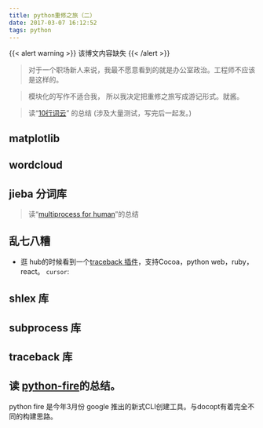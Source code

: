 ```yaml
---
title: python重修之旅（二）
date: 2017-03-07 16:12:52
tags: python
---
```

{{< alert warning >}}
该博文内容缺失
{{< /alert >}}

>对于一个职场新人来说，我最不愿意看到的就是办公室政治。工程师不应该是这样的。

>模块化的写作不适合我， 所以我决定把重修之旅写成游记形式。就酱。

<!--more-->

> 读“[10行词云][1]” 的总结 (涉及大量测试，写完后一起发。)

## matplotlib

## wordcloud


## jieba 分词库




> 读“[multiprocess for human][2]”的总结

## 乱七八糟
 - 逛 hub的时候看到一个[traceback 插件][4]，支持Cocoa，python web，ruby， react。
`cursor`:
## shlex 库

## subprocess 库

## traceback 库



##  读 [python-fire][3]的总结。
python fire 是今年3月份 google 推出的新式CLI创建工具。与docopt有着完全不同的构建思路。



[1]: http://blog.csdn.net/wireless_com/article/details/60571394
[2]: https://github.com/kennethreitz/envoy/blob/master/envoy/core.py
[3]: https://github.com/google/python-fire
[4]: https://sentry.io
